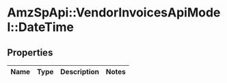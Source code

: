 # AmzSpApi::VendorInvoicesApiModel::DateTime

## Properties
Name | Type | Description | Notes
------------ | ------------- | ------------- | -------------



